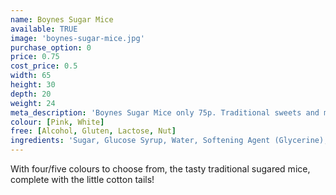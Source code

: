 ```yaml
---
name: Boynes Sugar Mice
available: TRUE
image: 'boynes-sugar-mice.jpg'
purchase_option: 0
price: 0.75
cost_price: 0.5
width: 65
height: 30
depth: 20
weight: 24
meta_description: 'Boynes Sugar Mice only 75p. Traditional sweets and more at Humbugs Confectionery Store. Specialists in satisfying your sweet tooth!'
colour: [Pink, White]
free: [Alcohol, Gluten, Lactose, Nut]
ingredients: 'Sugar, Glucose Syrup, Water, Softening Agent (Glycerine), Natural Flavouring, Natural Colours'
---
```

With four/five colours to choose from, the tasty traditional sugared mice, complete with the little cotton tails!